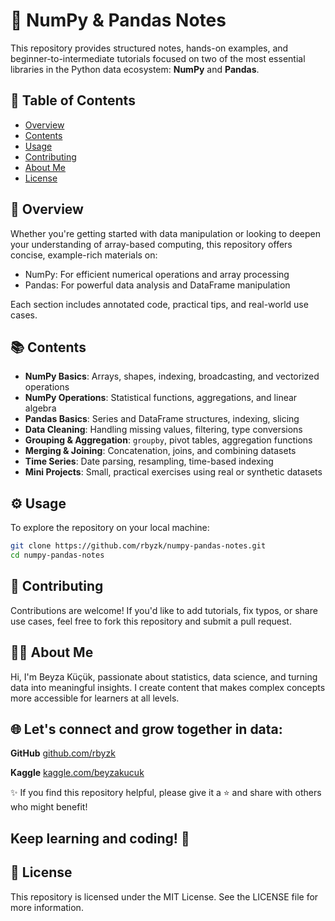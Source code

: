 # 🧮 NumPy & Pandas Notes

This repository provides structured notes, hands-on examples, and beginner-to-intermediate tutorials focused on two of the most essential libraries in the Python data ecosystem: **NumPy** and **Pandas**.

## 📁 Table of Contents

- [Overview](#overview)
- [Contents](#contents)
- [Usage](#usage)
- [Contributing](#contributing)
- [About Me](#about-me)
- [License](#license)

## 🧠 Overview

Whether you're getting started with data manipulation or looking to deepen your understanding of array-based computing, this repository offers concise, example-rich materials on:

- NumPy: For efficient numerical operations and array processing  
- Pandas: For powerful data analysis and DataFrame manipulation

Each section includes annotated code, practical tips, and real-world use cases.

## 📚 Contents

- **NumPy Basics**: Arrays, shapes, indexing, broadcasting, and vectorized operations  
- **NumPy Operations**: Statistical functions, aggregations, and linear algebra  
- **Pandas Basics**: Series and DataFrame structures, indexing, slicing  
- **Data Cleaning**: Handling missing values, filtering, type conversions  
- **Grouping & Aggregation**: `groupby`, pivot tables, aggregation functions  
- **Merging & Joining**: Concatenation, joins, and combining datasets  
- **Time Series**: Date parsing, resampling, time-based indexing  
- **Mini Projects**: Small, practical exercises using real or synthetic datasets

## ⚙️ Usage

To explore the repository on your local machine:

```bash
git clone https://github.com/rbyzk/numpy-pandas-notes.git
cd numpy-pandas-notes
```

## 🤝 Contributing
Contributions are welcome! If you'd like to add tutorials, fix typos, or share use cases, feel free to fork this repository and submit a pull request.


## 👩‍💻 About Me
Hi, I'm Beyza Küçük, passionate about statistics, data science, and turning data into meaningful insights. I create content that makes complex concepts more accessible for learners at all levels.


## 🌐 Let's connect and grow together in data:

**GitHub** [github.com/rbyzk](https://github.com/rbyzk)

**Kaggle** [kaggle.com/beyzakucuk](https://www.kaggle.com/beyzakucuk)

✨ If you find this repository helpful, please give it a ⭐ and share with others who might benefit!

Keep learning and coding! 🚀
---

## 📜 License
This repository is licensed under the MIT License. See the LICENSE file for more information.
